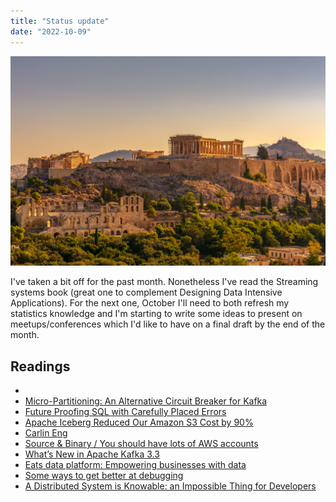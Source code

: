 ```yaml
---
title: "Status update"
date: "2022-10-09"
---
```


![Photo by Constantinos Kollias on Unsplash](./athens.jpeg)

I've taken a bit off for the past month. Nonetheless I've read the Streaming systems book (great one to complement Designing Data Intensive Applications). For the next one, October I'll need to both refresh my statistics knowledge and I'm starting to write some ideas to present on meetups/conferences which I'd like to have on a final draft by the end of the month.

## Readings

- [](https://blog.cloudflare.com/av1-cloudflare-stream-beta/)
- [Micro-Partitioning: An Alternative Circuit Breaker for Kafka](https://medium.com/project44-techblog/micro-partitioning-an-alternative-circuit-breaker-for-kafka-28ea04dded22)
- [Future Proofing SQL with Carefully Placed Errors](https://hakibenita.com/future-proof-sql)
- [Apache Iceberg Reduced Our Amazon S3 Cost by 90%](https://medium.com/insiderengineering/apache-iceberg-reduced-our-amazon-s3-cost-by-90-997cde5ce931)
- [Carlin Eng](https://carlineng.com/#blog)
- [Source & Binary / You should have lots of AWS accounts](https://src-bin.com/you-should-have-lots-of-aws-accounts/)
- [What’s New in Apache Kafka 3.3](https://www.confluent.io/blog/apache-kafka-3-3-0-new-features-and-updates/)
- [Eats data platform: Empowering businesses with data](https://medium.com/coupang-engineering/eats-data-platform-empowering-businesses-with-data-3cc00fa9968d)
- [Some ways to get better at debugging](https://jvns.ca/blog/2022/08/30/a-way-to-categorize-debugging-skills/)
- [A Distributed System is Knowable: an Impossible Thing for Developers](https://www.infoq.com/news/2022/09/distributed-system-knowable/)
